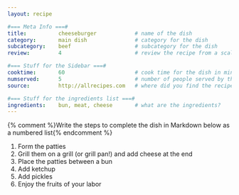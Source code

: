 ```yaml
---
layout: recipe

#=== Meta Info ===#
title: 			cheeseburger			# name of the dish
category:		main dish				# category for the dish
subcategory:	beef					# subcategory for the dish
review:			4						# review the recipe from a scale of 1 (bad!) to 5 (amazing!)

#=== Stuff for the Sidebar ===#
cooktime:		60						# cook time for the dish in minutes
numserved:		5						# number of people served by the dish
source:			http://allrecipes.com  	# where did you find the recipe?

#=== Stuff for the ingredients list ===#
ingredients:	bun, meat, cheese		# what are the ingredients?
---
```




{% comment %}Write the steps to complete the dish in Markdown below as a numbered list{% endcomment %}

1. Form the patties
2. Grill them on a grill (or grill pan!) and add cheese at the end
3. Place the patties between  a bun
4. Add ketchup
5. Add pickles
6. Enjoy the fruits of your labor